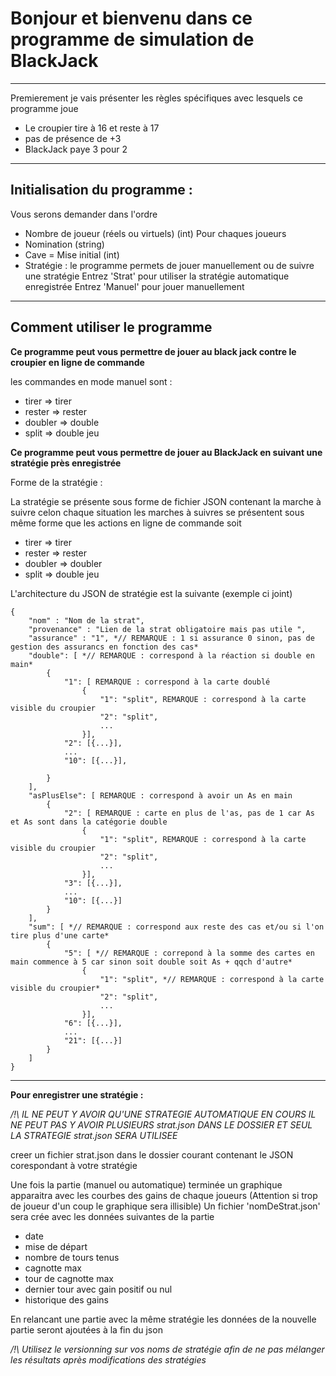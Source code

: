 # Bonjour et bienvenu dans ce programme de simulation de BlackJack 

---

Premierement je vais présenter les règles spécifiques avec lesquels ce programme joue 

- Le croupier tire à 16 et reste à 17 
- pas de présence de +3 
- BlackJack paye 3 pour 2 

---

## Initialisation du programme : 
Vous serons demander dans l'ordre 

- Nombre de joueur (réels ou virtuels) (int)
Pour chaques joueurs 
- Nomination (string)
- Cave = Mise initial (int)
- Stratégie : le programme permets de jouer manuellement ou de suivre une stratégie 
Entrez 'Strat' pour utiliser la stratégie automatique enregistrée 
Entrez 'Manuel' pour jouer manuellement

---

## Comment utiliser le programme

**Ce programme peut vous permettre de jouer au black jack contre le croupier en ligne de commande**

les commandes en mode manuel sont : 

- tirer => tirer 
- rester => rester 
- doubler => double 
- split => double jeu 

**Ce programme peut vous permettre de jouer au BlackJack en suivant une stratégie près enregistrée**

Forme de la stratégie : 

La stratégie se présente sous forme de fichier JSON contenant la marche à suivre celon chaque situation 
les marches à suivres se présentent sous même forme que les actions en ligne de commande soit 

- tirer => tirer 
- rester => rester
- doubler => doubler 
- split => double jeu

L'architecture du JSON de stratégie est la suivante (exemple ci joint)
```
{
    "nom" : "Nom de la strat",
    "provenance" : "Lien de la strat obligatoire mais pas utile ",
    "assurance" : "1", *// REMARQUE : 1 si assurance 0 sinon, pas de gestion des assurancs en fonction des cas*
    "double": [ *// REMARQUE : correspond à la réaction si double en main*
        {
            "1": [ REMARQUE : correspond à la carte doublé
                {
                    "1": "split", REMARQUE : correspond à la carte visible du croupier 
                    "2": "split",
                    ...
                }],
            "2": [{...}],
            ...
            "10": [{...}],
          
        }
    ],
    "asPlusElse": [ REMARQUE : correspond à avoir un As en main
        {
            "2": [ REMARQUE : carte en plus de l'as, pas de 1 car As et As sont dans la catégorie double
                {
                    "1": "split", REMARQUE : correspond à la carte visible du croupier
                    "2": "split",
                    ...
                }],
            "3": [{...}],
            ... 
            "10": [{...}]
        }
    ],
    "sum": [ *// REMARQUE : correspond aux reste des cas et/ou si l'on tire plus d'une carte*
        {
            "5": [ *// REMARQUE : correpond à la somme des cartes en main commence à 5 car sinon soit double soit As + qqch d'autre* 
                {
                    "1": "split", *// REMARQUE : correspond à la carte visible du croupier* 
                    "2": "split",
                    ...
                }],
            "6": [{...}],
            ...
            "21": [{...}]
        }
    ]
}
```

---

**Pour enregistrer une stratégie :**

*/!\ IL NE PEUT Y AVOIR QU'UNE STRATEGIE AUTOMATIQUE EN COURS* 
*IL NE PEUT PAS Y AVOIR PLUSIEURS strat.json DANS LE DOSSIER ET SEUL LA STRATEGIE strat.json SERA UTILISEE*


creer un fichier strat.json dans le dossier courant contenant le JSON corespondant à votre stratégie 


Une fois la partie (manuel ou automatique) terminée un graphique apparaitra avec les courbes des gains de chaque joueurs (Attention si trop de joueur d'un coup le graphique sera illisible)
Un fichier 'nomDeStrat.json' sera crée avec les données suivantes de la partie 
- date 
- mise de départ
- nombre de tours tenus 
- cagnotte max
- tour de cagnotte max
- dernier tour avec gain positif ou nul
- historique des gains

En relancant une partie avec la même stratégie les données de la nouvelle partie seront ajoutées à la fin du json
 
*/!\ Utilisez le versionning sur vos noms de stratégie afin de ne pas mélanger les résultats après modifications des stratégies*